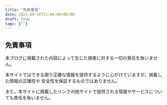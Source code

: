 ```yaml
---
title: "免責事項"
date: 2021-09-16T21:44:06+09:00
draft: true
tags: [""]
---
```

## 免責事項
本ブログに掲載された内容によって生じた損害に対する一切の責任を負いません。


本サイトではできる限り正確な情報を提供するように心がけていますが，掲載した情報の正確性や
安全性を保証するものではありません。

また，本サイトに掲載したリンクの他サイトで提供される情報やサービスについても責任を負いません。
